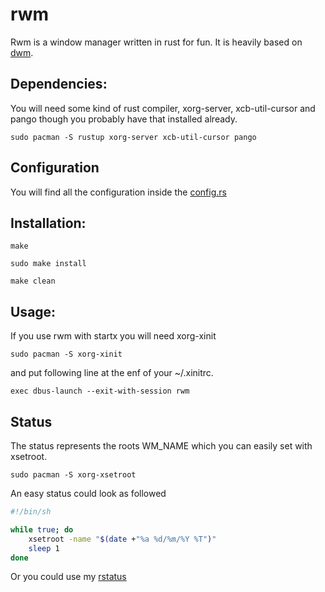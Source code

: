 # rwm

Rwm is a window manager written in rust for fun. It is heavily based on [dwm](https://dwm.suckless.org/). 

## Dependencies:

You will need some kind of rust compiler, xorg-server, xcb-util-cursor and pango though you probably have that installed already.

`sudo pacman -S rustup xorg-server xcb-util-cursor pango`

## Configuration

You will find all the configuration inside the [config.rs](/src/config.rs)

## Installation:

```
make

sudo make install

make clean
```

## Usage:

If you use rwm with startx you will need xorg-xinit

`sudo pacman -S xorg-xinit`

and put following line at the enf of your ~/.xinitrc.

`exec dbus-launch --exit-with-session rwm`

## Status

The status represents the roots WM_NAME which you can easily set with xsetroot.

`sudo pacman -S xorg-xsetroot`

An easy status could look as followed

```sh
#!/bin/sh

while true; do
	xsetroot -name "$(date +"%a %d/%m/%Y %T")"
	sleep 1
done
```

Or you could use my [rstatus](https://github.com/JuliusKreutz/rstatus)
